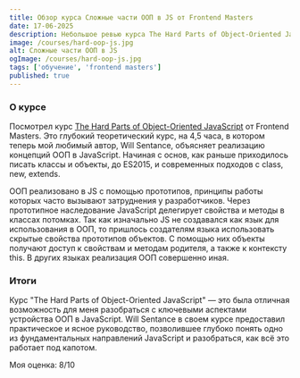 ```yaml
---
title: Обзор курса Сложные части ООП в JS от Frontend Masters
date: 17-06-2025
description: Небольшое ревью курса The Hard Parts of Object-Oriented JavaScript от FrontendMasters.
image: /courses/hard-oop-js.jpg
alt: Сложные части ООП в JS
ogImage: /courses/hard-oop-js.jpg
tags: ['обучение', 'frontend masters']
published: true
---
```


### О курсе

Посмотрел курс [The Hard Parts of Object-Oriented JavaScript](https://frontendmasters.com/courses/object-oriented-js/) от Frontend Masters. Это глубокий теоретический курс, на 4,5 часа, в котором теперь мой любимый автор, Will Sentance, объясняет реализацию концепций ООП в JavaScript. Начиная с основ, как раньше приходилось писать классы и объекты, до ES2015, и современных подходов с class, new, extends.

ООП реализовано в JS с помощью прототипов, принципы работы которых часто вызывают затруднения у разработчиков. Через прототипное наследование JavaScript делегирует свойства и методы в классах потомках. 
Так как изначально JS не создавался как язык для использования в ООП, то пришлось создателям языка использовать скрытые свойства прототипов объектов. С помощью них объекты получают доступ к свойствам и методам родителя, а также к контексту this. В других языках реализация ООП совершенно иная. 

### Итоги
Курс "The Hard Parts of Object-Oriented JavaScript" — это была отличная возможность для меня разобраться с ключевыми аспектами устройства ООП в JavaScript. Will Sentance в своем курсе предоставил практическое и ясное руководство, позволившее глубоко понять одно из фундаментальных направлений JavaScript и разобраться, как всё это работает под капотом.

Моя оценка: 8/10

